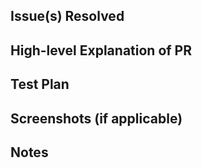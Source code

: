 ## Issue(s) Resolved

## High-level Explanation of PR

<!-- Using which methods does this PR resolve the issues above? -->

## Test Plan

## Screenshots (if applicable)

## Notes
